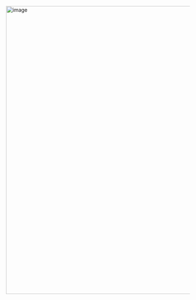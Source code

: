 <img width="816" height="788" alt="image" src="https://github.com/user-attachments/assets/5698142e-db19-4d5d-af08-53f151cd14c7" />
